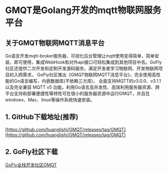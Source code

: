 # GMQT是Golang开发的mqtt物联网服务平台
## 关于GMQT物联网MQTT消息平台
Go语言开发mqtt-broker服务器、可视化后台管理让mqtt使用变得简单，简单安装，即可使用，集成WebHook和对外api接口可轻松集成到其他项目中去。GoFly社区还提供二次开发和定制开发源码服务，满足开发者学习物联网、开发物联网项目的入网需求。
GoFly社区推出《GMQT物联网MQTT消息平台》，完全使用高性能的Go语言编写，内嵌数据库(不依赖三方库)， 全面支持MQTT的v3.0.0、v3.1.1以及完全兼容 MQTT v5 功能。利用Go语言高并发性、高效利用服务器资源、跨平台支持和部署便捷性等特性可在很小的服务器资源中运行GMQT，并且在windows、Mac、linux等操作系统快速安装。

## 1. GitHub下载地址(推荐)
[https://github.com/huanglishi/GMQT/releases/tag/GMQT](https://github.com/huanglishi/GMQT/releases/tag/GMQT)

## 2. GoFly社区下载
[GoFly全栈开发社区GMQT](https://goflys.cn/gmqt)

